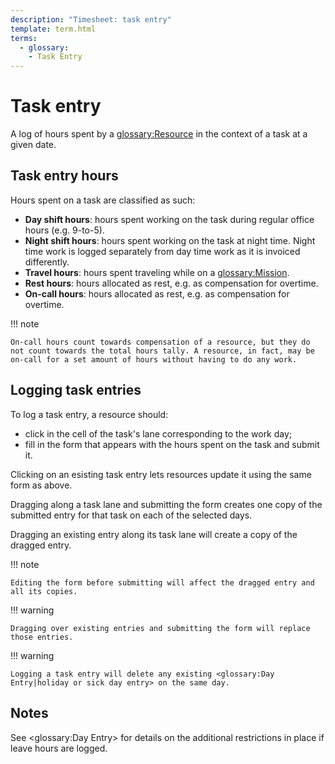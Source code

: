 ```yaml
---
description: "Timesheet: task entry"
template: term.html
terms:
  - glossary:
    - Task Entry
---
```


# Task entry

A log of hours spent by a <glossary:Resource> in the context of a task at a given date.

## Task entry hours

Hours spent on a task are classified as such:

* **Day shift hours**: hours spent working on the task during regular office hours (e.g. 9-to-5).
* **Night shift hours**: hours spent working on the task at night time. Night time work is logged separately from day time work as it is invoiced differently.
* **Travel hours**: hours spent traveling while on a <glossary:Mission>.
* **Rest hours**: hours allocated as rest, e.g. as compensation for overtime.
* **On-call hours**: hours allocated as rest, e.g. as compensation for overtime.

!!! note

    On-call hours count towards compensation of a resource, but they do not count towards the total hours tally. A resource, in fact, may be on-call for a set amount of hours without having to do any work.

## Logging task entries

To log a task entry, a resource should:

* click in the cell of the task's lane corresponding to the work day;
* fill in the form that appears with the hours spent on the task and submit it.

Clicking on an esisting task entry lets resources update it using the same form as above.

Dragging along a task lane and submitting the form creates one copy of the submitted entry for that task on each of the selected days.

Dragging an existing entry along its task lane will create a copy of the dragged entry.

!!! note

    Editing the form before submitting will affect the dragged entry and all its copies.

!!! warning

    Dragging over existing entries and submitting the form will replace those entries.

!!! warning

    Logging a task entry will delete any existing <glossary:Day Entry|holiday or sick day entry> on the same day.

## Notes

See <glossary:Day Entry> for details on the additional restrictions in place if leave hours are logged.
